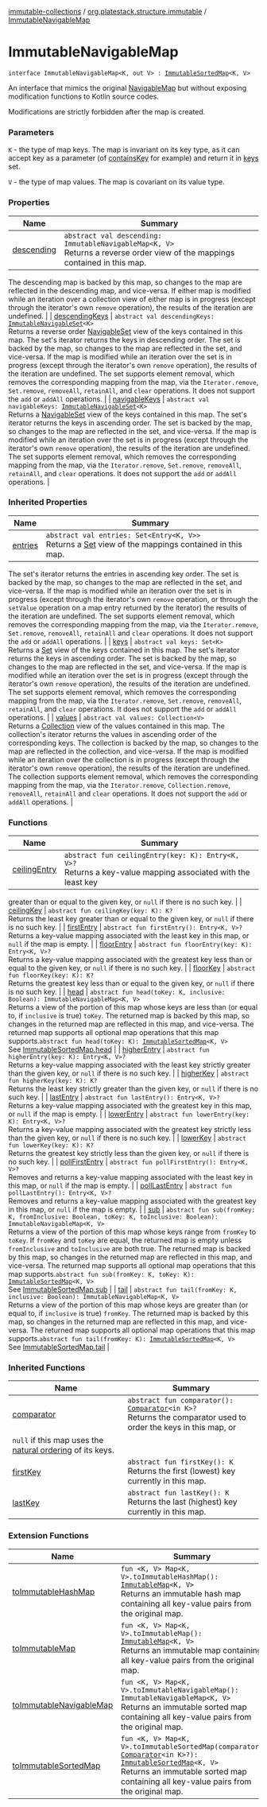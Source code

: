 [immutable-collections](../../index.md) / [org.platestack.structure.immutable](../index.md) / [ImmutableNavigableMap](.)

# ImmutableNavigableMap

`interface ImmutableNavigableMap<K, out V> : `[`ImmutableSortedMap`](../-immutable-sorted-map/index.md)`<K, V>`

An interface that mimics the original [NavigableMap](http://docs.oracle.com/javase/6/docs/api/java/util/NavigableMap.html) but without exposing modification functions to Kotlin source codes.

Modifications are strictly forbidden after the map is created.

### Parameters

`K` - the type of map keys. The map is invariant on its key type, as it
    can accept key as a parameter (of [containsKey](#) for example) and return it in [keys](../-immutable-sorted-map/keys.md) set.

`V` - the type of map values. The map is covariant on its value type.

### Properties

| Name | Summary |
|---|---|
| [descending](descending.md) | `abstract val descending: ImmutableNavigableMap<K, V>`<br>Returns a reverse order view of the mappings contained in this map.
The descending map is backed by this map, so changes to the map are
reflected in the descending map, and vice-versa.  If either map is
modified while an iteration over a collection view of either map
is in progress (except through the iterator's own `remove`
operation), the results of the iteration are undefined. |
| [descendingKeys](descending-keys.md) | `abstract val descendingKeys: `[`ImmutableNavigableSet`](../-immutable-navigable-set/index.md)`<K>`<br>Returns a reverse order [NavigableSet](http://docs.oracle.com/javase/6/docs/api/java/util/NavigableSet.html) view of the keys contained in this map.
The set's iterator returns the keys in descending order.
The set is backed by the map, so changes to the map are reflected in
the set, and vice-versa.  If the map is modified while an iteration
over the set is in progress (except through the iterator's own `remove` operation), the results of the iteration are undefined.  The
set supports element removal, which removes the corresponding mapping
from the map, via the `Iterator.remove`, `Set.remove`,
`removeAll`, `retainAll`, and `clear` operations.
It does not support the `add` or `addAll` operations. |
| [navigableKeys](navigable-keys.md) | `abstract val navigableKeys: `[`ImmutableNavigableSet`](../-immutable-navigable-set/index.md)`<K>`<br>Returns a [NavigableSet](http://docs.oracle.com/javase/6/docs/api/java/util/NavigableSet.html) view of the keys contained in this map.
The set's iterator returns the keys in ascending order.
The set is backed by the map, so changes to the map are reflected in
the set, and vice-versa.  If the map is modified while an iteration
over the set is in progress (except through the iterator's own `remove` operation), the results of the iteration are undefined.  The
set supports element removal, which removes the corresponding mapping
from the map, via the `Iterator.remove`, `Set.remove`,
`removeAll`, `retainAll`, and `clear` operations.
It does not support the `add` or `addAll` operations. |

### Inherited Properties

| Name | Summary |
|---|---|
| [entries](../-immutable-sorted-map/entries.md) | `abstract val entries: Set<Entry<K, V>>`<br>Returns a [Set](#) view of the mappings contained in this map.
The set's iterator returns the entries in ascending key order.
The set is backed by the map, so changes to the map are
reflected in the set, and vice-versa.  If the map is modified
while an iteration over the set is in progress (except through
the iterator's own `remove` operation, or through the
`setValue` operation on a map entry returned by the
iterator) the results of the iteration are undefined.  The set
supports element removal, which removes the corresponding
mapping from the map, via the `Iterator.remove`,
`Set.remove`, `removeAll`, `retainAll` and
`clear` operations.  It does not support the
`add` or `addAll` operations. |
| [keys](../-immutable-sorted-map/keys.md) | `abstract val keys: Set<K>`<br>Returns a [Set](#) view of the keys contained in this map.
The set's iterator returns the keys in ascending order.
The set is backed by the map, so changes to the map are
reflected in the set, and vice-versa.  If the map is modified
while an iteration over the set is in progress (except through
the iterator's own `remove` operation), the results of
the iteration are undefined.  The set supports element removal,
which removes the corresponding mapping from the map, via the
`Iterator.remove`, `Set.remove`,
`removeAll`, `retainAll`, and `clear`
operations.  It does not support the `add` or `addAll`
operations. |
| [values](../-immutable-sorted-map/values.md) | `abstract val values: Collection<V>`<br>Returns a [Collection](#) view of the values contained in this map.
The collection's iterator returns the values in ascending order
of the corresponding keys.
The collection is backed by the map, so changes to the map are
reflected in the collection, and vice-versa.  If the map is
modified while an iteration over the collection is in progress
(except through the iterator's own `remove` operation),
the results of the iteration are undefined.  The collection
supports element removal, which removes the corresponding
mapping from the map, via the `Iterator.remove`,
`Collection.remove`, `removeAll`,
`retainAll` and `clear` operations.  It does not
support the `add` or `addAll` operations. |

### Functions

| Name | Summary |
|---|---|
| [ceilingEntry](ceiling-entry.md) | `abstract fun ceilingEntry(key: K): Entry<K, V>?`<br>Returns a key-value mapping associated with the least key
greater than or equal to the given key, or `null` if
there is no such key. |
| [ceilingKey](ceiling-key.md) | `abstract fun ceilingKey(key: K): K?`<br>Returns the least key greater than or equal to the given key,
or `null` if there is no such key. |
| [firstEntry](first-entry.md) | `abstract fun firstEntry(): Entry<K, V>?`<br>Returns a key-value mapping associated with the least
key in this map, or `null` if the map is empty. |
| [floorEntry](floor-entry.md) | `abstract fun floorEntry(key: K): Entry<K, V>?`<br>Returns a key-value mapping associated with the greatest key
less than or equal to the given key, or `null` if there
is no such key. |
| [floorKey](floor-key.md) | `abstract fun floorKey(key: K): K?`<br>Returns the greatest key less than or equal to the given key,
or `null` if there is no such key. |
| [head](head.md) | `abstract fun head(toKey: K, inclusive: Boolean): ImmutableNavigableMap<K, V>`<br>Returns a view of the portion of this map whose keys are less than (or
equal to, if `inclusive` is true) `toKey`.  The returned
map is backed by this map, so changes in the returned map are reflected
in this map, and vice-versa.  The returned map supports all optional
map operations that this map supports.`abstract fun head(toKey: K): `[`ImmutableSortedMap`](../-immutable-sorted-map/index.md)`<K, V>`<br>See [ImmutableSortedMap.head](../-immutable-sorted-map/head.md) |
| [higherEntry](higher-entry.md) | `abstract fun higherEntry(key: K): Entry<K, V>?`<br>Returns a key-value mapping associated with the least key
strictly greater than the given key, or `null` if there
is no such key. |
| [higherKey](higher-key.md) | `abstract fun higherKey(key: K): K?`<br>Returns the least key strictly greater than the given key, or
`null` if there is no such key. |
| [lastEntry](last-entry.md) | `abstract fun lastEntry(): Entry<K, V>?`<br>Returns a key-value mapping associated with the greatest
key in this map, or `null` if the map is empty. |
| [lowerEntry](lower-entry.md) | `abstract fun lowerEntry(key: K): Entry<K, V>?`<br>Returns a key-value mapping associated with the greatest key
strictly less than the given key, or `null` if there is
no such key. |
| [lowerKey](lower-key.md) | `abstract fun lowerKey(key: K): K?`<br>Returns the greatest key strictly less than the given key, or
`null` if there is no such key. |
| [pollFirstEntry](poll-first-entry.md) | `abstract fun pollFirstEntry(): Entry<K, V>?`<br>Removes and returns a key-value mapping associated with
the least key in this map, or `null` if the map is empty. |
| [pollLastEntry](poll-last-entry.md) | `abstract fun pollLastEntry(): Entry<K, V>?`<br>Removes and returns a key-value mapping associated with
the greatest key in this map, or `null` if the map is empty. |
| [sub](sub.md) | `abstract fun sub(fromKey: K, fromInclusive: Boolean, toKey: K, toInclusive: Boolean): ImmutableNavigableMap<K, V>`<br>Returns a view of the portion of this map whose keys range from
`fromKey` to `toKey`.  If `fromKey` and
`toKey` are equal, the returned map is empty unless
`fromInclusive` and `toInclusive` are both true.  The
returned map is backed by this map, so changes in the returned map are
reflected in this map, and vice-versa.  The returned map supports all
optional map operations that this map supports.`abstract fun sub(fromKey: K, toKey: K): `[`ImmutableSortedMap`](../-immutable-sorted-map/index.md)`<K, V>`<br>See [ImmutableSortedMap.sub](../-immutable-sorted-map/sub.md) |
| [tail](tail.md) | `abstract fun tail(fromKey: K, inclusive: Boolean): ImmutableNavigableMap<K, V>`<br>Returns a view of the portion of this map whose keys are greater than (or
equal to, if `inclusive` is true) `fromKey`.  The returned
map is backed by this map, so changes in the returned map are reflected
in this map, and vice-versa.  The returned map supports all optional
map operations that this map supports.`abstract fun tail(fromKey: K): `[`ImmutableSortedMap`](../-immutable-sorted-map/index.md)`<K, V>`<br>See [ImmutableSortedMap.tail](../-immutable-sorted-map/tail.md) |

### Inherited Functions

| Name | Summary |
|---|---|
| [comparator](../-immutable-sorted-map/comparator.md) | `abstract fun comparator(): `[`Comparator`](http://docs.oracle.com/javase/6/docs/api/java/util/Comparator.html)`<in K>?`<br>Returns the comparator used to order the keys in this map, or
`null` if this map uses the [natural ordering](#) of its keys. |
| [firstKey](../-immutable-sorted-map/first-key.md) | `abstract fun firstKey(): K`<br>Returns the first (lowest) key currently in this map. |
| [lastKey](../-immutable-sorted-map/last-key.md) | `abstract fun lastKey(): K`<br>Returns the last (highest) key currently in this map. |

### Extension Functions

| Name | Summary |
|---|---|
| [toImmutableHashMap](../kotlin.collections.-map/to-immutable-hash-map.md) | `fun <K, V> Map<K, V>.toImmutableHashMap(): `[`ImmutableMap`](../-immutable-map.md)`<K, V>`<br>Returns an immutable hash map containing all key-value pairs from the original map. |
| [toImmutableMap](../kotlin.collections.-map/to-immutable-map.md) | `fun <K, V> Map<K, V>.toImmutableMap(): `[`ImmutableMap`](../-immutable-map.md)`<K, V>`<br>Returns an immutable map containing all key-value pairs from the original map. |
| [toImmutableNavigableMap](../kotlin.collections.-map/to-immutable-navigable-map.md) | `fun <K, V> Map<K, V>.toImmutableNavigableMap(): ImmutableNavigableMap<K, V>`<br>Returns an immutable sorted map containing all key-value pairs from the original map. |
| [toImmutableSortedMap](../kotlin.collections.-map/to-immutable-sorted-map.md) | `fun <K, V> Map<K, V>.toImmutableSortedMap(comparator: `[`Comparator`](http://docs.oracle.com/javase/6/docs/api/java/util/Comparator.html)`<in K>?): `[`ImmutableSortedMap`](../-immutable-sorted-map/index.md)`<K, V>`<br>Returns an immutable sorted map containing all key-value pairs from the original map. |
